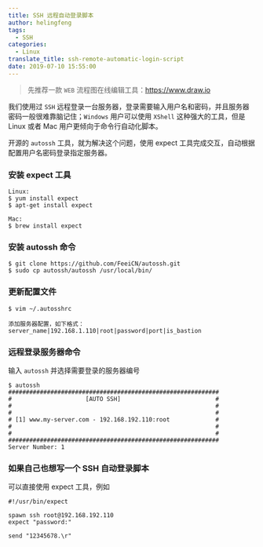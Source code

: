 ```yaml
---
title: SSH 远程自动登录脚本
author: helingfeng
tags:
  - SSH
categories:
  - Linux
translate_title: ssh-remote-automatic-login-script
date: 2019-07-10 15:55:00
---
```


> 先推荐一款 `WEB` 流程图在线编辑工具：https://www.draw.io

我们使用过 `SSH` 远程登录一台服务器，登录需要输入用户名和密码，并且服务器密码一般很难靠脑记住；`Windows` 用户可以使用 `XShell` 这种强大的工具，但是 Linux 或者 Mac 用户更倾向于命令行自动化脚本。

开源的 `autossh` 工具，就为解决这个问题，使用 expect 工具完成交互，自动根据配置用户名密码登录指定服务器。


### 安装 expect 工具
```
Linux:
$ yum install expect
$ apt-get install expect

Mac:
$ brew install expect
```

### 安装 autossh 命令

```
$ git clone https://github.com/FeeiCN/autossh.git
$ sudo cp autossh/autossh /usr/local/bin/
```

### 更新配置文件

```
$ vim ~/.autosshrc

添加服务器配置，如下格式：
server_name|192.168.1.110|root|password|port|is_bastion
```

### 远程登录服务器命令

输入 `autossh` 并选择需要登录的服务器编号
```
$ autossh
############################################################ 
#                     [AUTO SSH]                           # 
#                                                          # 
#                                                          # 
# [1] www.my-server.com - 192.168.192.110:root             # 
#                                                          # 
#                                                          # 
############################################################ 
Server Number: 1
```


### 如果自己也想写一个 SSH 自动登录脚本

可以直接使用 expect 工具，例如

```
#!/usr/bin/expect

spawn ssh root@192.168.192.110
expect "password:"

send "12345678.\r"
```